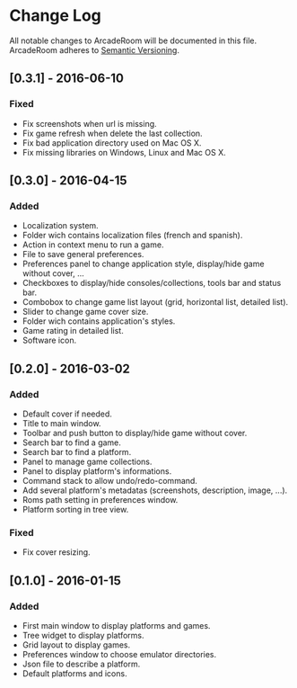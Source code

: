 # Change Log
All notable changes to ArcadeRoom will be documented in this file.
ArcadeRoom adheres to [Semantic Versioning](http://semver.org/).

## [0.3.1] - 2016-06-10
### Fixed
- Fix screenshots when url is missing.
- Fix game refresh when delete the last collection.
- Fix bad application directory used on Mac OS X.
- Fix missing libraries on Windows, Linux and Mac OS X.

## [0.3.0] - 2016-04-15
### Added
- Localization system.
- Folder wich contains localization files (french and spanish).
- Action in context menu to run a game.
- File to save general preferences.
- Preferences panel to change application style, display/hide game without cover, ...
- Checkboxes to display/hide consoles/collections, tools bar and status bar.
- Combobox to change game list layout (grid, horizontal list, detailed list).
- Slider to change game cover size.
- Folder wich contains application's styles.
- Game rating in detailed list.
- Software icon.

## [0.2.0] - 2016-03-02
### Added
- Default cover if needed.
- Title to main window.
- Toolbar and push button to display/hide game without cover.
- Search bar to find a game.
- Search bar to find a platform.
- Panel to manage game collections.
- Panel to display platform's informations.
- Command stack to allow undo/redo-command.
- Add several platform's metadatas (screenshots, description, image, ...).
- Roms path setting in preferences window.
- Platform sorting in tree view.
### Fixed
- Fix cover resizing.

## [0.1.0] - 2016-01-15
### Added
- First main window to display platforms and games.
- Tree widget to display platforms.
- Grid layout to display games.
- Preferences window to choose emulator directories.
- Json file to describe a platform.
- Default platforms and icons.
